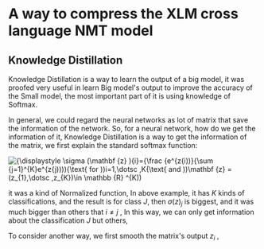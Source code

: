 <head>
    <script src="https://cdn.mathjax.org/mathjax/latest/MathJax.js?config=TeX-AMS-MML_HTMLorMML" type="text/javascript"></script>
    <script type="text/x-mathjax-config">
        MathJax.Hub.Config({
            tex2jax: {
            skipTags: ['script', 'noscript', 'style', 'textarea', 'pre'],
            inlineMath: [['$','$']]
            }
        });
    </script>
</head>

# A way to compress the XLM cross language NMT model

## Knowledge Distillation

 Knowledge Distillation is a way to learn the output of a big model, it was proofed very useful in learn Big model's output to improve the accuracy of the Small model, the most important part of it is using knowledge of Softmax.

In general, we could regard the neural networks as lot of matrix that save the information of the network. So, for a neural network, how do we get the information of it, Knowledge Distillation is a way to get the information of the matrix, we first explain the standard softmax function:

![{\displaystyle \sigma (\mathbf {z} )_{i}={\frac {e^{z_{i))}{\sum _{j=1}^{K}e^{z_{j)))){\text{ for ))i=1,\dotsc ,K{\text{ and ))\mathbf {z} =(z_{1},\dotsc ,z_{K})\in \mathbb {R} ^{K))](https://wikimedia.org/api/rest_v1/media/math/render/svg/bdc1f8eaa8064d15893f1ba6426f20ff8e7149c5)

it was a kind of Normalized function, In above example, it has $K$ kinds of classifications, and the result is for class $J$, then $\sigma(z)_j$ is biggest, and it was much bigger than others that $i\neq j$ , In this way, we can only get information about the classification $J$ but others,  

To consider another way, we first smooth the matrix's output $z_{i}$ , 